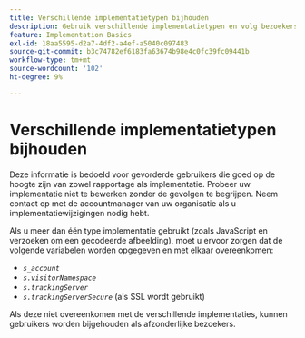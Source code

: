 ```yaml
---
title: Verschillende implementatietypen bijhouden
description: Gebruik verschillende implementatietypen en volg bezoekers naadloos tussen hen.
feature: Implementation Basics
exl-id: 18aa5595-d2a7-4df2-a4ef-a5040c097483
source-git-commit: b3c74782ef6183fa63674b98e4c0fc39fc09441b
workflow-type: tm+mt
source-wordcount: '102'
ht-degree: 9%

---
```


# Verschillende implementatietypen bijhouden

Deze informatie is bedoeld voor gevorderde gebruikers die goed op de hoogte zijn van zowel rapportage als implementatie. Probeer uw implementatie niet te bewerken zonder de gevolgen te begrijpen. Neem contact op met de accountmanager van uw organisatie als u implementatiewijzigingen nodig hebt.

Als u meer dan één type implementatie gebruikt (zoals JavaScript en verzoeken om een gecodeerde afbeelding), moet u ervoor zorgen dat de volgende variabelen worden opgegeven en met elkaar overeenkomen:

* *`s_account`*
* *`s.visitorNamespace`*
* *`s.trackingServer`*
* *`s.trackingServerSecure`* (als SSL wordt gebruikt)

Als deze niet overeenkomen met de verschillende implementaties, kunnen gebruikers worden bijgehouden als afzonderlijke bezoekers.
